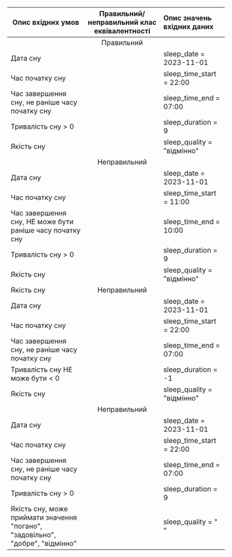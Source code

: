 |  Опис вхідних умов  |  Правильний/неправильний клас еквівалентності | Опис значень вхідних даних  |
|  --- |   :---:   |  :---  |
|   |    Правильний   |    |
| Дата сну  |       |  sleep_date = 2023-11-01  |
| Час початку сну  |       |  sleep_time_start = 22:00  |
| Час завершення сну, не раніше часу початку сну  |       |  sleep_time_end = 07:00  |
| Тривалість сну > 0  |       |  sleep_duration = 9  |
| Якість сну  |       |  sleep_quality = "відмінно"  |
|   |    Неправильний   |    |
| Дата сну  |       |  sleep_date = 2023-11-01  |
| Час початку сну  |       |  sleep_time_start = 11:00  |
| Час завершення сну, НЕ може бути раніше часу початку сну  |       |  sleep_time_end = 10:00  |
| Тривалість сну > 0  |       |  sleep_duration = 9  |
| Якість сну  |       |  sleep_quality = "відмінно"  |
| Якість сну  |    Неправильний   |    |
| Дата сну  |       |  sleep_date = 2023-11-01  |
| Час початку сну  |       |  sleep_time_start = 22:00  |
| Час завершення сну, не раніше часу початку сну    |       |  sleep_time_end = 07:00  |
| Тривалість сну НЕ може бути < 0  |       |  sleep_duration = -1  |
| Якість сну   |       |  sleep_quality = "відмінно"  |
|    |    Неправильний   |    |
| Дата сну  |       |  sleep_date = 2023-11-01  |
| Час початку сну  |       |  sleep_time_start = 22:00  |
| Час завершення сну, не раніше часу початку сну    |       |  sleep_time_end = 07:00  |
| Тривалість сну > 0  |       |  sleep_duration = 9  |
| Якість сну, може приймати значення "погано", "задовільно", "добре", "відмінно"  |       |  sleep_quality = "              "  |
